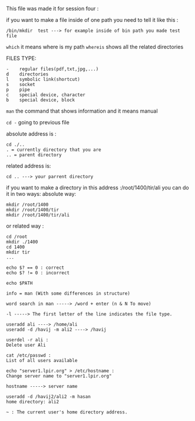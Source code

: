 This file was made it for session four :

if you want to make a file inside of one path you need to tell it like this :
```
/bin/mkdir  test ---> for example inside of bin path you made test file
```
`which` it means where is my path
`whereis` shows all the related directories

FILES TYPE:
```
-    regular files(pdf,txt,jpg,...)
d    directories
l    symbolic link(shortcut)
s    socket
p    pipe
c    special device, character
b    special device, block
```

`man` the command that shows information and it means manual

`cd -` going to previous file 

absolute address is :
```
cd ./.. 
. = currently directory that you are 
.. = parent directory
```
related address is: 
```
cd .. ---> your parrent directory   
```
if you want to make a directory in this address :/root/1400/tir/ali
you can do it in two ways: 
absolute way:
```
mkdir /root/1400
mkdir /root/1400/tir
mkdir /root/1400/tir/ali
```
or related way : 
```
cd /root
mkdir ./1400
cd 1400
mkdir tir
...
```

```
echo $? == 0 : correct
echo $? != 0 : incorrect
```
```
echo $PATH
```
```
info = man (With some differences in structure)
```

```
word search in man -----> /word + enter (n & N To move)
```

```
-l -----> The first letter of the line indicates the file type.
```
```
useradd ali ----> /home/ali
useradd -d /havij -m ali2 ----> /havij
```

```
userdel -r ali :
Delete user Ali
```

```
cat /etc/passwd :
List of all users available
```

```
echo "server1.lpir.org" > /etc/hostname :
Change server name to "server1.lpir.org"
```

```
hostname -----> server name
```

```
useradd -d /havij2/ali2 -m hasan
home directory: ali2
```
```
~ : The current user's home directory address.
```






